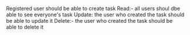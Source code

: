  Registered user should be able to create task
Read:-  all users shoul dbe able to see everyone's task
Update: the user who created the task should be able to update it
Delete:- the user who created the task should be able to delete it
